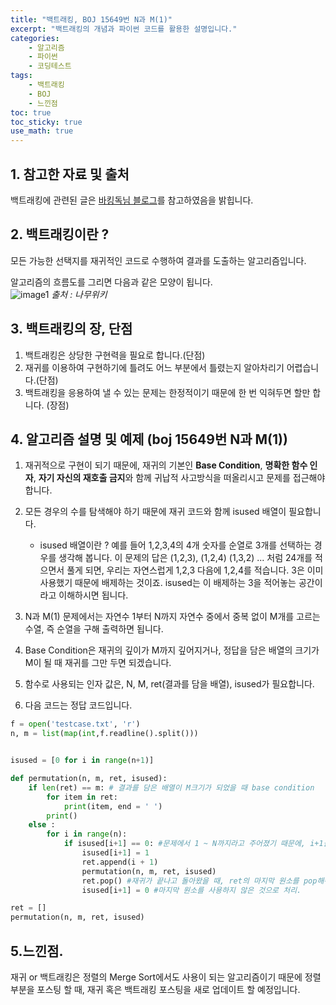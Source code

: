 ```yaml
---
title: "백트래킹, BOJ 15649번 N과 M(1)"
excerpt: "백트래킹의 개념과 파이썬 코드를 활용한 설명입니다."
categories:
    - 알고리즘
    - 파이썬
    - 코딩테스트
tags:
    - 백트래킹
    - BOJ
    - 느낀점
toc: true
toc_sticky: true
use_math: true
---
```


## 1. 참고한 자료 및 출처
백트래킹에 관련된 글은 [바킹독님 블로그](https://blog.encrypted.gg/945?category=773649)를 참고하였음을 밝힙니다.

## 2. 백트래킹이란 ?
모든 가능한 선택지를 재귀적인 코드로 수행하여 결과를 도출하는 알고리즘입니다.

알고리즘의 흐름도를 그리면 다음과 같은 모양이 됩니다.</br>
![image1](/assets/images/백트래킹1.jpg)
_출처 : 나무위키_

## 3. 백트래킹의 장, 단점
1. 백트래킹은 상당한 구현력을 필요로 합니다.(단점)
2. 재귀를 이용하여 구현하기에 틀려도 어느 부분에서 틀렸는지 알아차리기 어렵습니다.(단점)
3. 백트래킹을 응용하여 낼 수 있는 문제는 한정적이기 때문에 한 번 익혀두면 할만 합니다. (장점)

## 4. 알고리즘 설명 및 예제 (boj 15649번 N과 M(1))
1. 재귀적으로 구현이 되기 때문에, 재귀의 기본인 **Base Condition**, **명확한 함수 인자**, **자기 자신의 재호출 금지**와 함께 귀납적 사고방식을 떠올리시고 문제를 접근해야 합니다.

2. 모든 경우의 수를 탐색해야 하기 때문에 재귀 코드와 함께 isused 배열이 필요합니다.
    * isused 배열이란 ?
    예를 들어 1,2,3,4의 4개 숫자를 순열로 3개를 선택하는 경우를 생각해 봅니다.
    이 문제의 답은 (1,2,3), (1,2,4) (1,3,2) ... 처럼 24개를 적으면서 풀게 되면, 우리는 자연스럽게 1,2,3 다음에 1,2,4를 적습니다. 3은 이미 사용했기 때문에 배제하는 것이죠. isused는 이 배제하는 3을 적어놓는 공간이라고 이해하시면 됩니다.

3. N과 M(1) 문제에서는 자연수 1부터 N까지 자연수 중에서 중복 없이 M개를 고르는 수열, 즉 순열을 구해 출력하면 됩니다.

4. Base Condition은 재귀의 깊이가 M까지 깊어지거나, 정답을 담은 배열의 크기가 M이 될 때 재귀를 그만 두면 되겠습니다. 

5. 함수로 사용되는 인자 값은, N, M, ret(결과를 담을 배열), isused가 필요합니다.

6. 다음 코드는 정답 코드입니다.

```python
f = open('testcase.txt', 'r')
n, m = list(map(int,f.readline().split()))


isused = [0 for i in range(n+1)]

def permutation(n, m, ret, isused):
    if len(ret) == m: # 결과를 담은 배열이 M크기가 되었을 때 base condition
        for item in ret:
            print(item, end = ' ')
        print()
    else :
        for i in range(n):
            if isused[i+1] == 0: #문제에서 1 ~ N까지라고 주어졌기 때문에, i+1을 해줌.
                isused[i+1] = 1
                ret.append(i + 1)
                permutation(n, m, ret, isused)
                ret.pop() #재귀가 끝나고 돌아왔을 때, ret의 마지막 원소를 pop해줘야 다음 재귀를 돌 수 있음.
                isused[i+1] = 0 #마지막 원소를 사용하지 않은 것으로 처리.

ret = []
permutation(n, m, ret, isused)
```  

## 5.느낀점.
재귀 or 백트래킹은 정렬의 Merge Sort에서도 사용이 되는 알고리즘이기 때문에 정렬 부분을 포스팅 할 때, 재귀 혹은 백트래킹 포스팅을 새로 업데이트 할 예정입니다.